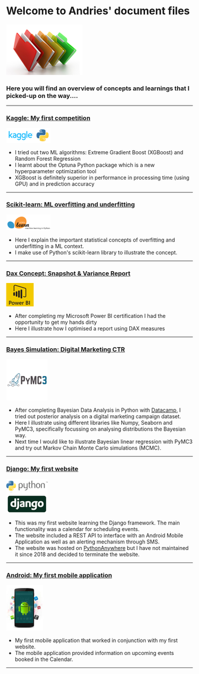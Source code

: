 
# Welcome to Andries' document files

![](/images/files_picture_small.png)

### Here you will find an overview of concepts and learnings that I picked-up on the way.... 

---

### [Kaggle: My first competition](https://andriescoetsee.github.io/my_first_kaggle_competition)

![](/images/kaggle_2.png)
* I tried out two ML algorithms: Extreme Gradient Boost (XGBoost) and Random Forest Regression
* I learnt about the Optuna Python package which is a new hyperparameter optimization tool
* XGBoost is definitely superior in performance in processing time (using GPU) and in prediction accuracy


---

### [Scikit-learn: ML overfitting and underfitting](https://andriescoetsee.github.io/sklearn_overfitting_underfitting/)
![](/images/sklearn_2.png)
* Here I explain the important statistical concepts of overfitting and underfitting in a ML context.
* I make use of Python's scikit-learn library to illustrate the concept.

---

### [Dax Concept: Snapshot & Variance Report](https://andriescoetsee.github.io/dax_snapshot_variance_report) 

![](/images/powerBI_small2.png)

* After completing my Microsoft Power BI certification I had the opportunity to get my hands dirty
* Here I illustrate how I optimised a report using DAX measures 

---

### [Bayes Simulation: Digital Marketing CTR](https://andriescoetsee.github.io/bayes_ctr_simulation/)
![](/images/PyMC3_2.png)
* After completing Bayesian Data Analysis in Python with [Datacamp](https://www.datacamp.com/), I tried out posterior analysis on a digital marketing campaign dataset.
* Here I illustrate using different libraries like Numpy, Seaborn and PyMC3, specifically focussing on analysing distributions the Bayesian way.
* Next time I would like to illustrate Bayesian linear regression with PyMC3 and try out Markov Chain Monte Carlo simulations (MCMC). 

---

### [Django: My first website](https://github.com/andriescoetsee/my_first_website_Django) 

 ![](/images/django_python_logo_small.png)
 
* This was my first website learning the Django framework. The main functionality was a calendar for scheduling events.
* The website included a REST API to interface with an Android Mobile Application as well as an alerting mechanism through SMS.
* The website was hosted on [PythonAnywhere](https://www.pythonanywhere.com) but I have not maintained it since 2018 and decided to terminate the website.

 ---

### [Android: My first mobile application](https://github.com/andriescoetsee/my_first_mobile_app_Android) 

 ![](/images/android_logo_small.png)
 
* My first mobile application that worked in conjunction with my first website.
* The mobile application provided information on upcoming events booked in the Calendar.
 
 ---
